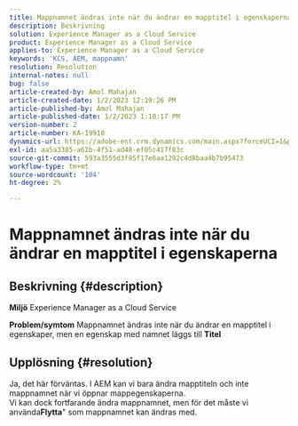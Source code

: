 ```yaml
---
title: Mappnamnet ändras inte när du ändrar en mapptitel i egenskaperna
description: Beskrivning
solution: Experience Manager as a Cloud Service
product: Experience Manager as a Cloud Service
applies-to: Experience Manager as a Cloud Service
keywords: 'KCS, AEM, mappnamn'
resolution: Resolution
internal-notes: null
bug: false
article-created-by: Amol Mahajan
article-created-date: 1/2/2023 12:19:26 PM
article-published-by: Amol Mahajan
article-published-date: 1/2/2023 1:10:17 PM
version-number: 2
article-number: KA-19910
dynamics-url: https://adobe-ent.crm.dynamics.com/main.aspx?forceUCI=1&pagetype=entityrecord&etn=knowledgearticle&id=e2e964ae-978a-ed11-81ac-6045bd006ce9
exl-id: aa5a3385-a62b-4f51-ad48-ef05c417f83c
source-git-commit: 593a3555d3f95f17e6aa1292c4d8baa4b7b95473
workflow-type: tm+mt
source-wordcount: '104'
ht-degree: 2%

---
```


# Mappnamnet ändras inte när du ändrar en mapptitel i egenskaperna

## Beskrivning {#description}

<b>Miljö</b>
Experience Manager as a Cloud Service


<b>Problem/symtom</b>
Mappnamnet ändras inte när du ändrar en mapptitel i egenskaper, men en egenskap med namnet läggs till <b>Titel</b>


## Upplösning {#resolution}

Ja, det här förväntas. I AEM kan vi bara ändra mapptiteln och inte mappnamnet när vi öppnar mappegenskaperna.<br>
Vi kan dock fortfarande ändra mappnamnet, men för det måste vi använda<b>Flytta</b>&quot; som mappnamnet kan ändras med.
